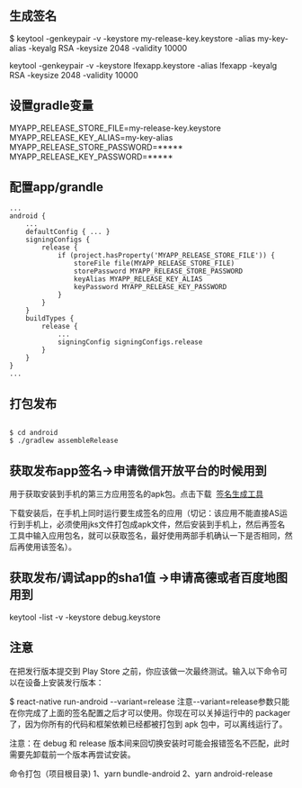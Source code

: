 ## 生成签名
$ keytool -genkeypair -v -keystore my-release-key.keystore -alias my-key-alias -keyalg RSA -keysize 2048 -validity 10000


keytool -genkeypair -v -keystore lfexapp.keystore -alias lfexapp -keyalg RSA -keysize 2048 -validity 10000

## 设置gradle变量
MYAPP_RELEASE_STORE_FILE=my-release-key.keystore
MYAPP_RELEASE_KEY_ALIAS=my-key-alias
MYAPP_RELEASE_STORE_PASSWORD=*****
MYAPP_RELEASE_KEY_PASSWORD=*****
## 配置app/grandle
```
...
android {
    ...
    defaultConfig { ... }
    signingConfigs {
        release {
            if (project.hasProperty('MYAPP_RELEASE_STORE_FILE')) {
                storeFile file(MYAPP_RELEASE_STORE_FILE)
                storePassword MYAPP_RELEASE_STORE_PASSWORD
                keyAlias MYAPP_RELEASE_KEY_ALIAS
                keyPassword MYAPP_RELEASE_KEY_PASSWORD
            }
        }
    }
    buildTypes {
        release {
            ...
            signingConfig signingConfigs.release
        }
    }
}
...

```

## 打包发布

```

$ cd android
$ ./gradlew assembleRelease

```

## 获取发布app签名->申请微信开放平台的时候用到

用于获取安装到手机的第三方应用签名的apk包。点击下载 
[签名生成工具](https://res.wx.qq.com/open/zh_CN/htmledition/res/dev/download/sdk/Gen_Signature_Android2.apk)

下载安装后，在手机上同时运行要生成签名的应用（切记：该应用不能直接AS运行到手机上，必须使用jks文件打包成apk文件，然后安装到手机上，然后再签名工具中输入应用包名，就可以获取签名，最好使用两部手机确认一下是否相同，然后再使用该签名）。

## 获取发布/调试app的sha1值 ->申请高德或者百度地图用到

keytool -list -v -keystore debug.keystore



## 注意

在把发行版本提交到 Play Store 之前，你应该做一次最终测试。输入以下命令可以在设备上安装发行版本：

$ react-native run-android --variant=release
注意--variant=release参数只能在你完成了上面的签名配置之后才可以使用。你现在可以关掉运行中的 packager 了，因为你所有的代码和框架依赖已经都被打包到 apk 包中，可以离线运行了。

注意：在 debug 和 release 版本间来回切换安装时可能会报错签名不匹配，此时需要先卸载前一个版本再尝试安装。

命令打包（项目根目录)
1、yarn bundle-android
2、yarn android-release